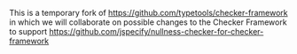 This is a temporary fork of https://github.com/typetools/checker-framework in
which we will collaborate on possible changes to the Checker Framework to
support https://github.com/jspecify/nullness-checker-for-checker-framework
